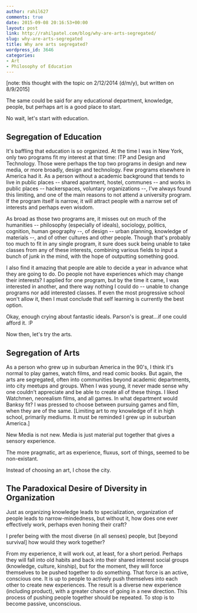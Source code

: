 ```yaml
---
author: rahil627
comments: true
date: 2015-09-08 20:16:53+00:00
layout: post
link: http://rahilpatel.com/blog/why-are-arts-segregated/
slug: why-are-arts-segregated
title: Why are arts segregated?
wordpress_id: 3646
categories:
- Art
- Philosophy of Education
---
```


[note: this thought with the topic on 2/12/2014 (d/m/y), but written on 8/9/2015]

The same could be said for any educational department, knowledge, people, but perhaps art is a good place to start.

No wait, let's start with education.



## Segregation of Education


It's baffling that education is so organized. At the time I was in New York, only two programs fit my interest at that time: ITP and Design and Technology. Those were perhaps the top two programs in design and new media, or more broadly, design and technology. Few programs elsewhere in America had it. As a person without a academic background that tends to live in public places -- shared apartment, hostel, communes -- and works in public places -- hackerspaces, voluntary organizations --, I've always found this limiting, and one of the main reasons to not attend a university program. If the program itself is narrow, it will attract people with a narrow set of interests and perhaps even wisdom.

As broad as those two programs are, it misses out on much of the humanities -- philosophy (especially of ideals), sociology, politics, cognition, human geography --, of design -- urban planning, knowledge of materials --, and of other cultures and other people. Though that's probably too much to fit in any single program, it sure does suck being unable to take classes from any of these interests, combining various fields to input a bunch of junk in the mind, with the hope of outputting something good.

I also find it amazing that people are able to decide a year in advance what they are going to do. Do people not have experiences which may change their interests? I applied for one program, but by the time it came, I was interested in another, and there way nothing I could do -- unable to change programs nor add interested classes. If even the most progressive school won't allow it, then I must conclude that self learning is currently the best option.

Okay, enough crying about fantastic ideals. Parson's is great...if one could afford it. :P

Now then, let's try the arts.



## Segregation of Arts


As a person who grew up in suburban America in the 90's, I think it's normal to play games, watch films, and read comic books. But again, the arts are segregated, often into communities beyond academic departments, into city meetups and groups. When I was young, it never made sense why one couldn't appreciate and be able to create all of these things. I liked Watchmen, neorealism films, and all games. In what department would Banksy fit? I was pressed to choose between pursuing games and film, when they are of the same. [Limiting art to my knowledge of it in high school, primarily mediums. It must be reminded I grew up in suburban America.]

New Media is not new. Media is just material put together that gives a sensory experience.

The more pragmatic, art as experience, fluxus, sort of things, seemed to be non-existant.

Instead of choosing an art, I chose the city.



## The Paradoxical Desire of Diversity in Organization


Just as organizing knowledge leads to specialization, organization of people leads to narrow-mindedness, but without it, how does one ever effectively work, perhaps even honing their craft?

I prefer being with the most diverse (in all senses) people, but [beyond survival] how would they work together?

From my experience, it will work out, at least, for a short period. Perhaps they will fall into old habits and back into their shared interest social groups (knowledge, culture, kinship), but for the moment, they will force themselves to be pushed together to do something. That force is an active, conscious one. It is up to people to actively push themselves into each other to create new experiences. The result is a diverse new experience (including product), with a greater chance of going in a new direction. This process of pushing people together should be repeated. To stop is to become passive, unconscious.
